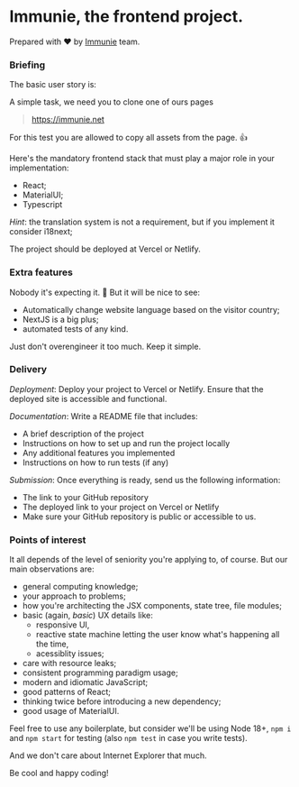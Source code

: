 # Immunie, the frontend project.

Prepared with ❤️ by [Immunie](https://immunie.net/) team.

### Briefing

The basic user story is:

A simple task, we need you to clone one of ours pages

> https://immunie.net

For this test you are allowed to copy all assets from the page. 👍

Here's the mandatory frontend stack that must play a major role in your implementation:

- React;
- MaterialUI;
- Typescript

_Hint_: the translation system is not a requirement, but if you implement it consider i18next;

The project should be deployed at Vercel or Netlify.

### Extra features

Nobody it's expecting it. 💅 But it will be nice to see:

- Automatically change website language based on the visitor country;
- NextJS is a big plus;
- automated tests of any kind.

Just don't overengineer it too much. Keep it simple.

### Delivery

_Deployment_: Deploy your project to Vercel or Netlify. Ensure that the deployed site is accessible and functional.

_Documentation_: Write a README file that includes:
- A brief description of the project
- Instructions on how to set up and run the project locally
- Any additional features you implemented
- Instructions on how to run tests (if any)

_Submission_: Once everything is ready, send us the following information:
- The link to your GitHub repository
- The deployed link to your project on Vercel or Netlify
- Make sure your GitHub repository is public or accessible to us.

### Points of interest

It all depends of the level of seniority you're applying to, of course. But our main observations are:

- general computing knowledge;
- your approach to problems;
- how you're architecting the JSX components, state tree, file modules;
- basic (again, _basic_) UX details like:
  - responsive UI,
  - reactive state machine letting the user know what's happening all the time,
  - acessiblity issues;
- care with resource leaks;
- consistent programming paradigm usage;
- modern and idiomatic JavaScript;
- good patterns of React;
- thinking twice before introducing a new dependency;
- good usage of MaterialUI.

Feel free to use any boilerplate, but consider we'll be using Node 18+, `npm i` and `npm start` for testing (also `npm test` in case you write tests).

And we don't care about Internet Explorer that much.

Be cool and happy coding!
